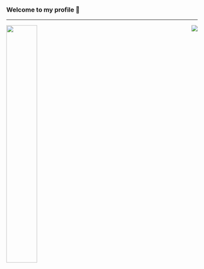 ### Welcome to my profile 👋
---
<div>
<img src="https://github-readme-stats.vercel.app/api?username=ShxwZ&show_icons=true&theme=dark" width="40%"/>
<img src="https://lanyard.cnrad.dev/api/419932891020001281/?hideTimestamp=true&idleMessage=" align="right"/>   

<div/>
 
